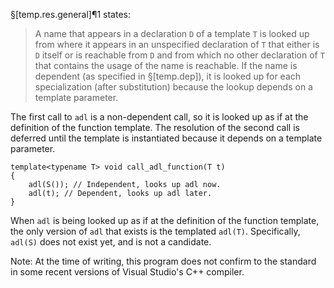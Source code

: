 §[temp.res.general]¶1 states:

> A name that appears in a declaration `D` of a template `T` is looked up from where it appears in an unspecified declaration of `T` that either is `D` itself or is reachable from `D` and from which no other declaration of `T` that contains the usage of the name is reachable. If the name is dependent (as specified in §[temp.dep]), it is looked up for each specialization (after substitution) because the lookup depends on a template parameter.

The first call to `adl` is a non-dependent call, so it is looked up as if at the definition of the function template. The resolution of the second call is deferred until the template is instantiated because it depends on a template parameter.

```
template<typename T> void call_adl_function(T t)
{
    adl(S()); // Independent, looks up adl now.
    adl(t); // Dependent, looks up adl later.
}
```

When `adl` is being looked up as if at the definition of the function template, the only version of `adl` that exists is the templated `adl(T)`. Specifically, `adl(S)` does not exist yet, and is not a candidate.

Note: At the time of writing, this program does not confirm to the standard in some recent versions of Visual Studio's C++ compiler.
